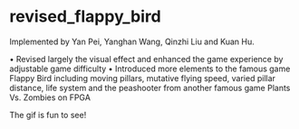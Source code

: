 # revised_flappy_bird

Implemented by Yan Pei, Yanghan Wang, Qinzhi Liu and Kuan Hu.

• Revised largely the visual effect and enhanced the game experience by adjustable game difficulty
• Introduced more elements to the famous game Flappy Bird including moving pillars, mutative flying speed, varied
pillar distance, life system and the peashooter from another famous game Plants Vs. Zombies on FPGA

The gif is fun to see!
